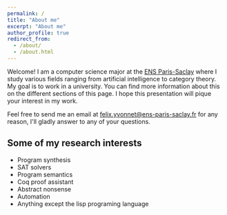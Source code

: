 ```yaml
---
permalink: /
title: "About me"
excerpt: "About me"
author_profile: true
redirect_from: 
  - /about/
  - /about.html
---
```


Welcome! I am a computer science major at the [ENS Paris-Saclay](https://ens-paris-saclay.fr/en) where I study various fields ranging from artificial intelligence to category theory. My goal is to work in a university. You can find more information about this on the different sections of this page. I hope this presentation will pique your interest in my work.

Feel free to send me an email at [felix.yvonnet@ens-paris-saclay.fr](mailto:felix.yvonnet@ens-paris-saclay.fr) for any reason, I'll gladly answer to any of your questions.


Some of my research interests
------
- Program synthesis
- SAT solvers
- Program semantics
- Coq proof assistant
- Abstract nonsense
- Automation
- Anything except the lisp programing language
